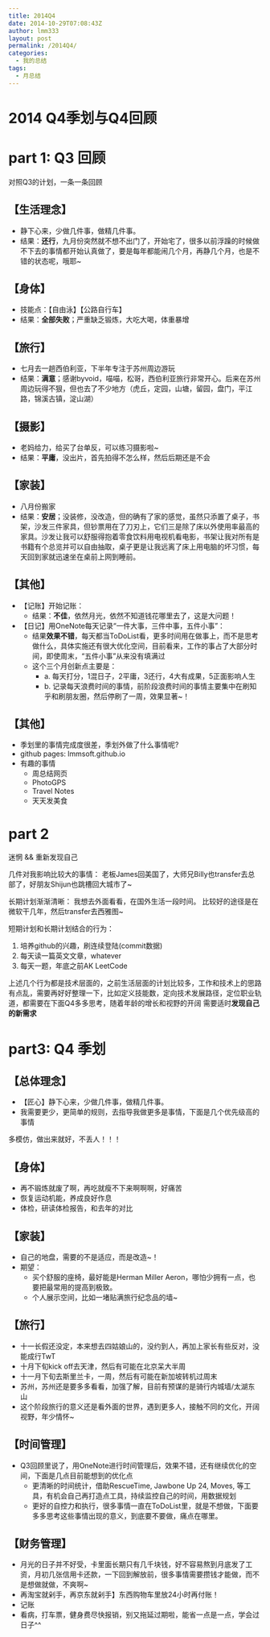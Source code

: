 ```yaml
---
title: 2014Q4
date: 2014-10-29T07:08:43Z
author: lmm333
layout: post
permalink: /2014Q4/
categories:
  - 我的总结
tags:
  - 月总结
---
```

# 2014 Q4季划与Q4回顾

# part 1: Q3 回顾

对照Q3的计划，一条一条回顾

## 【生活理念】

- 静下心来，少做几件事，做精几件事。
- 结果：**还行**，九月份突然就不想不出门了，开始宅了，很多以前浮躁的时候做不下去的事情都开始认真做了，要是每年都能闹几个月，再静几个月，也是不错的状态呢，哦耶~

## 【身体】

- 技能点：【自由泳】【公路自行车】
- 结果：**全部失败**；严重缺乏锻炼，大吃大喝，体重暴增

## 【旅行】

- 七月去一趟西伯利亚，下半年专注于苏州周边游玩
- 结果：**满意**；感谢byvoid，喵喵，松哥，西伯利亚旅行非常开心。后来在苏州周边玩得不狠，但也去了不少地方（虎丘，定园，山塘，留园，盘门，平江路，锦溪古镇，淀山湖）

## 【摄影】

- 老妈给力，给买了台单反，可以练习摄影啦~
- 结果：**平庸**，没出片，首先拍得不怎么样，然后后期还是不会

## 【家装】

- 八月份搬家
- 结果：**安居**；没装修，没改造，但的确有了家的感觉，虽然只添置了桌子，书架，沙发三件家具，但钞票用在了刀刃上，它们三是除了床以外使用率最高的家具。沙发让我可以舒服得抱着零食饮料用电视机看电影，书架让我对所有是书籍有个总览并可以自由抽取，桌子更是让我远离了床上用电脑的坏习惯，每天回到家就迅速坐在桌前上网到睡前。

## 【其他】

- 【记账】开始记账：
  - 结果：**不佳**，依然月光，依然不知道钱花哪里去了，这是大问题！
- 【日记】用OneNote每天记录“一件大事，三件中事，五件小事”：
  - 结果**效果不错**，每天都当ToDoList看，更多时间用在做事上，而不是思考做什么，具体实施还有很大优化空间，目前看来，工作的事占了大部分时间，即使周末，“五件小事”从来没有填满过
  - 这个三个月创新点主要是：
    - a. 每天打分，1混日子，2平庸，3还行，4大有成果，5正面影响人生
    - b. 记录每天浪费时间的事情，前阶段浪费时间的事情主要集中在刷知乎和刷朋友圈，然后停刷了一周，效果显著~！

## 【其他】

- 季划里的事情完成度很差，季划外做了什么事情呢?
- github pages: lmmsoft.github.io 
- 有趣的事情
  - 周总结网页
  - PhotoGPS
  - Travel Notes
  - 天天发美食

# part 2

迷惘 &amp;&amp; 重新发现自己

几件对我影响比较大的事情：
老板James回美国了，大师兄Billy也transfer去总部了，好朋友Shijun也跳槽回大城市了~

长期计划渐渐清晰：
我想去外面看看，在国外生活一段时间。
比较好的途径是在微软干几年，然后transfer去西雅图~

短期计划和长期计划结合的行为：

1. 培养github的兴趣，刷连续登陆(commit数据)
2. 每天读一篇英文文章，whatever
3. 每天一题，年底之前AK LeetCode

上述几个行为都是技术层面的，之前生活层面的计划比较多，工作和技术上的思路有点乱，需要再好好整理一下，比如定义技能数，定向技术发展路径，定位职业轨道，都需要在下面Q4多多思考，随着年龄的增长和视野的开阔 需要适时**发现自己的新需求**

# part3: Q4 季划

## 【总体理念】

- 【匠心】静下心来，少做几件事，做精几件事。
- 我需要更少，更简单的规则，去指导我做更多是事情，下面是几个优先级高的事情

多模仿，做出来就好，不丢人！！！

## 【身体】

- 再不锻炼就废了啊，再吃就瘦不下来啊啊啊，好痛苦
- 恢复运动机能，养成良好作息
- 体检，研读体检报告，和去年的对比

## 【家装】

- 自己的地盘，需要的不是适应，而是改造~！
- 期望：
  - 买个舒服的座椅，最好能是Herman Miller Aeron，哪怕少拥有一点，也要把最常用的提高到极致。
  - 个人展示空间，比如一堵贴满旅行纪念品的墙~

## 【旅行】

- 十一长假还没定，本来想去四姑娘山的，没约到人，再加上家长有些反对，没能成行TwT
- 十月下旬kick off去天津，然后有可能在北京呆大半周
- 十一月下旬去斯里兰卡，一周，然后有可能在新加坡转机过周末
- 苏州，苏州还是要多多看看，加强了解，目前有预谋的是骑行内城墙/太湖东山
- 这个阶段旅行的意义还是看外面的世界，遇到更多人，接触不同的文化，开阔视野，年少情怀~

## 【时间管理】

- Q3回顾里说了，用OneNote进行时间管理后，效果不错，还有继续优化的空间，下面是几点目前能想到的优化点
  - 更清晰的时间统计，借助RescueTime, Jawbone Up 24, Moves, 等工具，有机会自己再打造点工具，持续监控自己的时间，用数据规划
  - 更好的自控力和执行，很多事情一直在ToDoList里，就是不想做，下面要多多思考这些事情出现的意义，到底要不要做，痛点在哪里。

## 【财务管理】

- 月光的日子并不好受，卡里面长期只有几千块钱，好不容易熬到月底发了工资，月初几张信用卡还款，一下回到解放前，很多事情需要攒钱才能做，而不是想做就做，不爽啊~
- 再淘宝就剁手，再京东就剁手】东西购物车里放24小时再付账！
- 记账
- 看病，打车票，健身费尽快报销，别又拖延过期啦，能省一点是一点，学会过日子^^